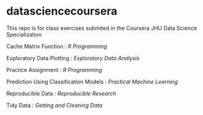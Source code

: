 # datasciencecoursera
This repo is for class exercises submited in the Coursera JHU Data Science Specialization

Cache Matrix Function : *R Programming*

Exploratory Data Plotting : *Exploratory Data Analysis*

Practice Assignment : *R Programming*

Prediction Using Classification Models : *Practical Machine Learning*

Reproducible Data : *Reproducible Research*

Tidy Data : *Getting and Cleaning Data*
